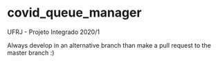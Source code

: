 # covid_queue_manager
UFRJ - Projeto Integrado 2020/1

Always develop in an alternative branch than make a pull request to the master branch :)
